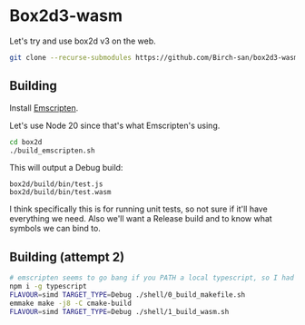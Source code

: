 # Box2d3-wasm

Let's try and use box2d v3 on the web.

```bash
git clone --recurse-submodules https://github.com/Birch-san/box2d3-wasm.git
```

## Building

Install [Emscripten](https://emscripten.org/docs/getting_started/downloads.html).

Let's use Node 20 since that's what Emscripten's using.  

```bash
cd box2d
./build_emscripten.sh
```

This will output a Debug build:

```
box2d/build/bin/test.js
box2d/build/bin/test.wasm
```

I think specifically this is for running unit tests, so not sure if it'll have everything we need. Also we'll want a Release build and to know what symbols we can bind to.

## Building (attempt 2)

```bash
# emscripten seems to go bang if you PATH a local typescript, so I had to make it global
npm i -g typescript
FLAVOUR=simd TARGET_TYPE=Debug ./shell/0_build_makefile.sh
emmake make -j8 -C cmake-build
FLAVOUR=simd TARGET_TYPE=Debug ./shell/1_build_wasm.sh
```